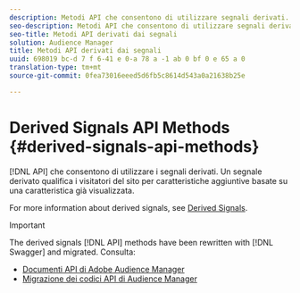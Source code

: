 ```yaml
---
description: Metodi API che consentono di utilizzare segnali derivati. Un segnale derivato qualifica i visitatori del sito per caratteristiche aggiuntive basate su una caratteristica già visualizzata.
seo-description: Metodi API che consentono di utilizzare segnali derivati. Un segnale derivato qualifica i visitatori del sito per caratteristiche aggiuntive basate su una caratteristica già visualizzata.
seo-title: Metodi API derivati dai segnali
solution: Audience Manager
title: Metodi API derivati dai segnali
uuid: 698019 bc-d 7 f 6-41 e 0-a 78 a -1 ab 0 bf 0 e 65 a 0
translation-type: tm+mt
source-git-commit: 0fea73016eeed5d6fb5c8614d543a0a21638b25e

---
```



# Derived Signals API Methods {#derived-signals-api-methods}

[!DNL API] che consentono di utilizzare i segnali derivati. Un segnale derivato qualifica i visitatori del sito per caratteristiche aggiuntive basate su una caratteristica già visualizzata.

<!-- c_separator.xml -->

For more information about derived signals, see [Derived Signals](../../features/derived-signals.md).

>[!IMPORTANT]
>
>The derived signals [!DNL API] methods have been rewritten with [!DNL Swagger] and migrated. Consulta:
>
>* [Documenti API di Adobe Audience Manager](https://bank.demdex.com/portal/swagger/index.html)
>* [Migrazione dei codici API di Audience Manager](../../api/api-swagger-migration.md)